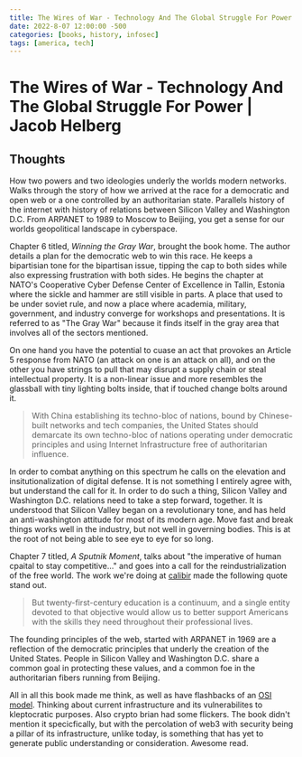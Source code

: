 ```yaml
---
title: The Wires of War - Technology And The Global Struggle For Power | Jacob Helberg
date: 2022-8-07 12:00:00 -500
categories: [books, history, infosec]
tags: [america, tech]
---
```


# The Wires of War - Technology And The Global Struggle For Power | Jacob Helberg

## Thoughts

How two powers and two ideologies underly the worlds modern networks. Walks through the story of how we arrived at the race for a democratic and open web or a one controlled by an authoritarian state. Parallels history of the internet with history of relations between Silicon Valley and Washington D.C. From ARPANET to 1989 to Moscow to Beijing, you get a sense for our worlds geopolitical landscape in cyberspace.

Chapter 6 titled, _Winning the Gray War_, brought the book home. The author details a plan for the democratic web to win this race. He keeps a bipartisian tone for the bipartisan issue, tipping the cap to both sides while also expressing frustration with both sides. He begins the chapter at NATO's Cooperative Cyber Defense Center of Excellence in Tallin, Estonia where the sickle and hammer are still visible in parts. A place that used to be under soviet rule, and now a place where academia, military, government, and industry converge for workshops and presentations. It is referred to as "The Gray War" because it finds itself in the gray area that involves all of the sectors mentioned.

On one hand you have the potential to cuase an act that provokes an Article 5 response from NATO (an attack on one is an attack on all), and on the other you have strings to pull that may disrupt a supply chain or steal intellectual property. It is a non-linear issue and more resembles the glassball with tiny lighting bolts inside, that if touched change bolts around it.

>With China establishing its techno-bloc of nations, bound by Chinese-built networks and tech companies, the United States should demarcate its own techno-bloc of nations operating under democratic principles and using Internet Infrastructure free of authoritarian influence.

In order to combat anything on this spectrum he calls on the elevation and insitutionalization of digital defense. It is not something I entirely agree with, but understand the call for it. In order to do such a thing, Silicon Valley and Washington D.C. relations need to take a step forward, together. It is understood that Silicon Valley began on a revolutionary tone, and has held an anti-washington attitude for most of its modern age. Move fast and break things works well in the industry, but not well in governing bodies. This is at the root of not being able to see eye to eye for so long.

Chapter 7 titled, _A Sputnik Moment_, talks about "the imperative of human cpaital to stay competitive..." and goes into a call for the reindustrialization of the free world. The work we're doing at [calibir](https://calibir.com/) made the following quote stand out.

>But twenty-first-century education is a continuum, and a single entity devoted to that objective would allow us to better support Americans with the skills they need throughout their professional lives.

The founding principles of the web, started with ARPANET in 1969 are a reflection of the democratic principles that underly the creation of the United States. People in Silicon Valley and Washington D.C. share a common goal in protecting these values, and a common foe in the authoritarian fibers running from Beijing.

All in all this book made me think, as well as have flashbacks of an [OSI model](https://www.wikiwand.com/en/OSI_model). Thinking about current infrastructure and its vulnerabilites to kleptocratic purposes. Also crypto brian had some flickers. The book didn't mention it specicfically, but with the percolation of web3 with security being a pillar of its infrastructure, unlike today, is something that has yet to generate public understanding or consideration. Awesome read.
